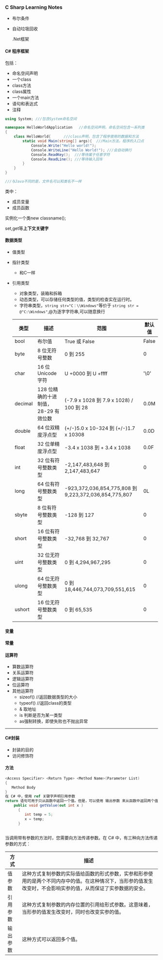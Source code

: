 ### C Sharp Learning Notes

- 布尔条件

- 自动垃圾回收

   .Net框架



####  C# 程序框架

包括：

- 命名空间声明
- 一个class
- class方法
- class属性
- 一个main方法
- 语句和表达式
- 注释

```C#
using System; ///包含System命名空间

namespace HelloWorldApplication   //命名空间声明，命名空间包含一系列类
{
    class HelloWorld{      ///class声明，包含了程序使用的数据和方法
        static void Main(string[] args){  ///Main方法，程序的入口点
            Console.Write("Hello world!");
            Console.WriteLine("Hello World!"); ///会自动换行
            Console.ReadKey();  ///等待属于任意字符
            Console.ReadLine(); ///等待输入回车
        }
    }
}

///与Java不同的是，文件名可以和类名不一样

```

类中：

- 成员变量
- 成员函数

实例化一个类new classname();

set,get等**上下文关键字**





#### 数据类型

- 值类型

- 指针类型

  - 和C一样

- 引用类型

  - 对象类型，装箱和拆箱
  - 动态类型，可以存储任何类型的值，类型的检查实在运行时。
  - 字符串类型，`string str="C：\\Windows"`等价于 `string str = @"C:\Windows"`,@为逐字字符串,可以随意换行

  | 类型    | 描述                                 | 范围                                                   | 默认值 |
  | ------- | ------------------------------------ | ------------------------------------------------------ | ------ |
  | bool    | 布尔值                               | True 或 False                                          | False  |
  | byte    | 8 位无符号整数                       | 0 到 255                                               | 0      |
  | char    | 16 位 Unicode 字符                   | U +0000 到 U +ffff                                     | '\0'   |
  | decimal | 128 位精确的十进制值，28-29 有效位数 | (-7.9 x 1028 到 7.9 x 1028)  / 100 到 28               | 0.0M   |
  | double  | 64 位双精度浮点型                    | (+/-)5.0 x 10-324 到 (+/-)1.7 x 10308                  | 0.0D   |
  | float   | 32 位单精度浮点型                    | -3.4 x 1038 到 + 3.4 x 1038                            | 0.0F   |
  | int     | 32 位有符号整数类型                  | -2,147,483,648 到 2,147,483,647                        | 0      |
  | long    | 64 位有符号整数类型                  | -923,372,036,854,775,808 到  9,223,372,036,854,775,807 | 0L     |
  | sbyte   | 8 位有符号整数类型                   | -128 到 127                                            | 0      |
  | short   | 16 位有符号整数类型                  | -32,768 到 32,767                                      | 0      |
  | uint    | 32 位无符号整数类型                  | 0 到 4,294,967,295                                     | 0      |
  | ulong   | 64 位无符号整数类型                  | 0 到 18,446,744,073,709,551,615                        | 0      |
  | ushort  | 16 位无符号整数类型                  | 0 到 65,535                                            | 0      |




#### 变量

#### 常量

#### 运算符

- 算数运算符
- 关系运算符
- 逻辑运算符
- 位运算符
- 其他运算符
  - sizeof()   //返回数据类型的大小
  - typeof()  //返回class的类型
  - & 取地址
  - is 判断是否为某一类型
  - as强制转换，即使失败也不抛出异常



---



#### C#封装

- 封装的目的
- 访问修饰符

#### 方法

```c#
<Access Specifier> <Return Type> <Method Name>(Parameter List)
{
   Method Body
}
在 C# 中，使用 ref 关键字声明引用参数
return 语句可用于只从函数中返回一个值。但是，可以使用 输出参数 来从函数中返回两个值。输出参数会把方法输出的数据赋给自己，其他方面与引用参数相似。
    public void getValue(out int x )
      {
         int temp = 5;
         x = temp;
      }
   

```

当调用带有参数的方法时，您需要向方法传递参数。在 C# 中，有三种向方法传递参数的方式：

| 方式     | 描述                                                         |
| -------- | ------------------------------------------------------------ |
| 值参数   | 这种方式复制参数的实际值给函数的形式参数，实参和形参使用的是两个不同内存中的值。在这种情况下，当形参的值发生改变时，不会影响实参的值，从而保证了实参数据的安全。 |
| 引用参数 | 这种方式复制参数的内存位置的引用给形式参数。这意味着，当形参的值发生改变时，同时也改变实参的值。 |
| 输出参数 | 这种方式可以返回多个值。                                     |










